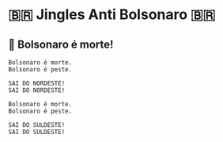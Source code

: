 :brazil: Jingles Anti Bolsonaro :brazil:
========================================


## :musical_note: Bolsonaro é morte! ##

```
Bolsonaro é morte.
Bolsonaro é peste.

SAI DO NORDESTE!
SAI DO NORDESTE!

Bolsonaro é morte.
Bolsonaro é peste.

SAI DO SULDESTE!
SAI DO SULDESTE!
```
